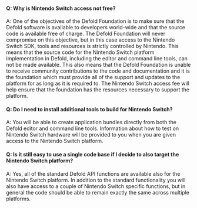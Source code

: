 #### Q: Why is Nintendo Switch access not free?

A: One of the objectives of the Defold Foundation is to make sure that the Defold software is available to developers world-wide and that the source code is available free of charge. The Defold Foundation will never compromise on this objective, but in this case access to the Nintendo Switch SDK, tools and resources is strictly controlled by Nintendo. This means that the source code for the Nintendo Switch platform implementation in Defold, including the editor and command line tools, can not be made available. This also means that the Defold Foundation is unable to receive community contributions to the code and documentation and it is the foundation which must provide all of the support and updates to the platform for as long as it is required to. The Nintendo Switch access fee will help ensure that the foundation has the resources necessary to support the platform.


#### Q: Do I need to install additional tools to build for Nintendo Switch?

A: You will be able to create application bundles directly from both the Defold editor and command line tools. Information about how to test on Nintendo Switch hardware will be provided to you when you are given access to the Nintendo Switch platform.


#### Q: Is it still easy to use a single code base if I decide to also target the Nintendo Switch platform?

A: Yes, all of the standard Defold API functions are available also for the Nintendo Switch platform. In addition to the standard functionality you will also have access to a couple of Nintendo Switch specific functions, but in general the code should be able to remain exactly the same across multiple platforms.
